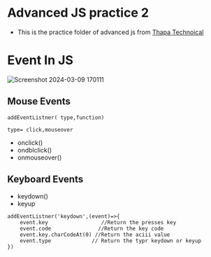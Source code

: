 # Advanced JS practice 2
- This is the practice folder of advanced js from [Thapa Technoical](https://youtu.be/YwsOCN8woA8?si=vjtXdh9nqPtQ0-3Y)  

# Event In JS
![Screenshot 2024-03-09 170111](https://github.com/yourSrijit/Full_Stack_WebDevelopment/assets/91645620/49c85e30-d6db-4009-80b7-c5667745011a)

## Mouse Events
```
addEventListner( type,function)

type= click,mouseover
```
 
- onclick()
- ondblclick()
- onmouseover()

## Keyboard Events
- keydown()
- keyup
```
addEventListner('keydown',(event)=>{
    event.key                 //Return the presses key
    event.code               //Return the key code
    event.key.charCodeAt(0) //Return the aciii value
    event.type             // Return the typr keydown or keyup
})
```
